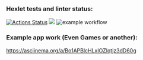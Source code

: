 ### Hexlet tests and linter status:
[![Actions Status](https://github.com/mrmelvin/java-project-lvl1/workflows/hexlet-check/badge.svg)](https://github.com/mrmelvin/java-project-lvl1/actions)
<a href="https://codeclimate.com/github/codeclimate/codeclimate/maintainability"><img src="https://api.codeclimate.com/v1/badges/a99a88d28ad37a79dbf6/maintainability" /></a>
![example workflow](https://github.com/mrmelvin/java-project-lvl1/actions/workflows/build-app.yml/badge.svg)
### Example app work (Even Games or another):
https://asciinema.org/a/Bo1APBlcHLxIOZlqtjz3dD60g
